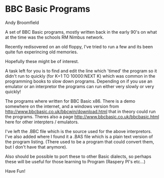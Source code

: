 BBC Basic Programs
==================

Andy Broomfield

A set of BBC Basic programs, mostly written back in the early 90's
on what at the time was the schools RM Nimbus network.

Recently redisovered on an old floppy, I've tried to run a few and
its been quite fun experincing old memories. 

Hopefully these might be of interest.

A task left for you is to find and edit the line which 'timed' the program
so it didn't run to quickly (for K=1 TO 10000:NEXT K) which was
common in the programming books to slow down programs. Depending
on if you use an emulator or an interpretor the programs can 
run either very slowly or very quickly! 

The programs where written for BBC Basic x86. There is a demo 
somewhere on the internet, and a windows version from
http://www.bbcbasic.co.uk/bbcwin/download.html
that in theory could run the programs. Theres also a page
http://www.bbcbasic.co.uk/bbcbasic.html here for other interpters
/ emulators.

I've left the .BBC file which is the source used for the above 
interpretors. I've also added where I found it a .BAS file which is a 
plain text version of the program listing. (There used to be a program that
could convert them, but I don't have that anymore).

Also should be possible to port these to other Basic dialects, so perhaps
these will be useful for those learning to Program (Raspery PI's etc...)

Have Fun!